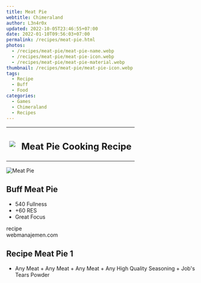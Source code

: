 ```yaml
---
title: Meat Pie
webtitle: Chimeraland
author: L3n4r0x
updated: 2022-10-05T23:46:55+07:00
date: 2022-01-10T09:56:03+07:00
permalink: /recipes/meat-pie.html
photos:
  - /recipes/meat-pie/meat-pie-name.webp
  - /recipes/meat-pie/meat-pie-icon.webp
  - /recipes/meat-pie/meat-pie-material.webp
thumbnail: /recipes/meat-pie/meat-pie-icon.webp
tags:
  - Recipe
  - Buff
  - Food
categories:
  - Games
  - Chimeraland
  - Recipes
---
```


<section id="bootstrap-wrapper"><link rel="stylesheet" href="https://cdn.statically.io/gh/dimaslanjaka/Web-Manajemen/40ac3225/css/bootstrap-4.5-wrapper.css"/><div class="row mb-2"><div class="col-md-12 mb-2"><table class="table" id="post-info"><tbody><tr><td><img class="d-inline-block me-2" src="/chimeraland/recipes/meat-pie/meat-pie-icon.webp" width="auto" height="auto"/></td><td><h1 class="fs-5">Meat Pie Cooking Recipe</h1></td></tr></tbody></table></div></div><div class="card mb-2"><div class="row g-0"><div class="col-sm-4 position-relative mb-2"><img src="/chimeraland/recipes/meat-pie/meat-pie-material.webp" class="card-img fit-cover w-100 h-100" alt="Meat Pie" data-fancybox="true"/></div><div class="col-sm-8 mb-2"><div class="card-body"><h2 class="card-title fs-5">Buff Meat Pie</h2><div class="card-text"><ul><li>540 Fullness</li><li>+60 RES</li><li>Great Focus</li></ul></div><span class="badge rounded-pill bg-dark">recipe</span></div><div class="card-footer text-end text-muted">webmanajemen.com</div></div></div></div><div class="row mb-2"><div class="col-12 col-lg-6 recipe-item mb-2"><div class="card"><div class="card-body"><h2 class="card-title fs-5">Recipe Meat Pie 1</h2><div class="card-text"><ul><li>Any Meat<span> + </span>Any Meat<span> + </span>Any Meat<span> + </span>Any High Quality Seasoning<span> + </span>Job&#x27;s Tears Powder</li></ul></div></div></div></div></div></section>